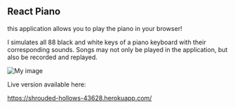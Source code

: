 ## React Piano

this application allows you to play the piano in your browser!

I simulates all 88 black and white keys of a piano keyboard with their corresponding sounds. 
Songs may not only be played in the application, but also be recorded and replayed. 

![My image](https://github.com/steffriedrichs/git_project/blob/master/piano_screenshot.jpg)

Live version available here: 

https://shrouded-hollows-43628.herokuapp.com/

